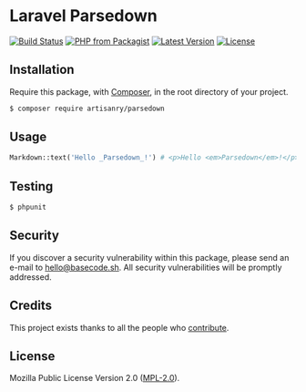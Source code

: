 # Laravel Parsedown

[![Build Status](https://img.shields.io/travis/artisanry/Parsedown/master.svg?style=flat-square)](https://travis-ci.org/artisanry/Parsedown)
[![PHP from Packagist](https://img.shields.io/packagist/php-v/artisanry/parsedown.svg?style=flat-square)]()
[![Latest Version](https://img.shields.io/github/release/artisanry/Parsedown.svg?style=flat-square)](https://github.com/artisanry/Parsedown/releases)
[![License](https://img.shields.io/packagist/l/artisanry/Parsedown.svg?style=flat-square)](https://packagist.org/packages/artisanry/Parsedown)

## Installation

Require this package, with [Composer](https://getcomposer.org/), in the root directory of your project.

``` bash
$ composer require artisanry/parsedown
```

## Usage

``` php
Markdown::text('Hello _Parsedown_!') # <p>Hello <em>Parsedown</em>!</p>
```

## Testing

``` bash
$ phpunit
```

## Security

If you discover a security vulnerability within this package, please send an e-mail to hello@basecode.sh. All security vulnerabilities will be promptly addressed.

## Credits

This project exists thanks to all the people who [contribute](../../contributors).

## License

Mozilla Public License Version 2.0 ([MPL-2.0](./LICENSE)).
